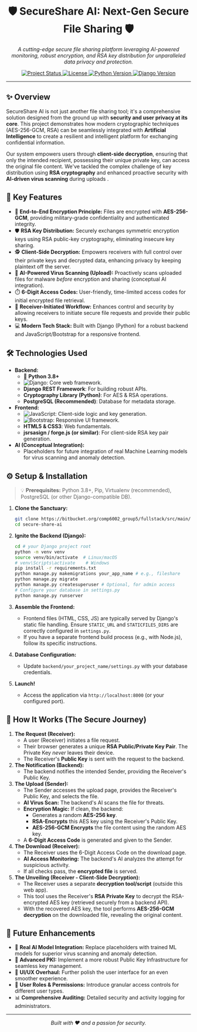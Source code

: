 <h1 align="center">🛡️ SecureShare AI: Next-Gen Secure File Sharing 🛡️</h1>

<p align="center">
  <i>A cutting-edge secure file sharing platform leveraging AI-powered monitoring, robust encryption, and RSA key distribution for unparalleled data privacy and protection.</i>
</p>

<p align="center">
  <a href="LINK_TO_YOUR_PROJECT_STATUS_BADGE_OR_REMOVE">
    <img src="https://img.shields.io/badge/Status-Prototype%20Complete-brightgreen" alt="Project Status"/>
  </a>
  <a href="LICENSE_FILE_PATH_OR_REMOVE">
    <img src="https://img.shields.io/badge/License-MIT-blue.svg" alt="License"/>
  </a>
  <a href="LINK_TO_PYTHON_VERSION_BADGE_OR_REMOVE">
    <img src="https://img.shields.io/badge/Python-3.8%2B-blue.svg" alt="Python Version"/>
  </a>
  <a href="LINK_TO_DJANGO_VERSION_BADGE_OR_REMOVE">
    <img src="https://img.shields.io/badge/Django-3.2%2B-green.svg" alt="Django Version"/>
  </a>
</p>

---

## ✨ Overview

SecureShare AI is not just another file sharing tool; it's a comprehensive solution designed from the ground up with **security and user privacy at its core**. This project demonstrates how modern cryptographic techniques (AES-256-GCM, RSA) can be seamlessly integrated with **Artificial Intelligence** to create a resilient and intelligent platform for exchanging confidential information.

Our system empowers users through **client-side decryption**, ensuring that only the intended recipient, possessing their unique private key, can access the original file content. We've tackled the complex challenge of key distribution using **RSA cryptography** and enhanced proactive security with **AI-driven virus scanning** during uploads .

## 🚀 Key Features

*   🔑 **End-to-End Encryption Principle:** Files are encrypted with **AES-256-GCM**, providing military-grade confidentiality and authenticated integrity.
*   🛡️ **RSA Key Distribution:** Securely exchanges symmetric encryption keys using RSA public-key cryptography, eliminating insecure key sharing.
*   🕵️ **Client-Side Decryption:** Empowers receivers with full control over their private keys and decrypted data, enhancing privacy by keeping plaintext off the server.
*   🦠 **AI-Powered Virus Scanning (Upload):** Proactively scans uploaded files for malware *before* encryption and sharing (conceptual AI integration).
*   ⏱️ **6-Digit Access Codes:** User-friendly, time-limited access codes for initial encrypted file retrieval.
*   🤝 **Receiver-Initiated Workflow:** Enhances control and security by allowing receivers to initiate secure file requests and provide their public keys.
*   💻 **Modern Tech Stack:** Built with Django (Python) for a robust backend and JavaScript/Bootstrap for a responsive frontend.

## 🛠️ Technologies Used

*   **Backend:**
    *   🐍 **Python 3.8+**
    *   <img src="https://img.shields.io/badge/Django-092E20?style=for-the-badge&logo=django&logoColor=white" alt="Django"/>: Core web framework.
    *   **Django REST Framework**: For building robust APIs.
    *   **Cryptography Library (Python)**: For AES & RSA operations.
    *   **PostgreSQL (Recommended)**: Database for metadata storage.
*   **Frontend:**
    *   <img src="https://img.shields.io/badge/JavaScript-F7DF1E?style=for-the-badge&logo=javascript&logoColor=black" alt="JavaScript"/>: Client-side logic and key generation.
    *   <img src="https://img.shields.io/badge/Bootstrap-563D7C?style=for-the-badge&logo=bootstrap&logoColor=white" alt="Bootstrap"/>: Responsive UI framework.
    *   **HTML5 & CSS3**: Web fundamentals.
    *   **jsrsasign / forge.js (or similar)**: For client-side RSA key pair generation.
*   **AI (Conceptual Integration):**
    *   Placeholders for future integration of real Machine Learning models for virus scanning and anomaly detection.

## ⚙️ Setup & Installation

> 💡 **Prerequisites:** Python 3.8+, Pip, Virtualenv (recommended), PostgreSQL (or other Django-compatible DB).

1.  **Clone the Sanctuary:**
    ```bash
    git clone https://bitbucket.org/comp6002_group5/fullstack/src/main/
    cd secure-share-ai
    ```

2.  **Ignite the Backend (Django):**
    ```bash
    cd # your Django project root
    python -m venv venv
    source venv/bin/activate  # Linux/macOS
    # venv\Scripts\activate    # Windows
    pip install -r requirements.txt
    python manage.py makemigrations your_app_name # e.g., fileshare
    python manage.py migrate
    python manage.py createsuperuser # Optional, for admin access
    # Configure your database in settings.py
    python manage.py runserver
    ```

3.  **Assemble the Frontend:**
    *   Frontend files (HTML, CSS, JS) are typically served by Django's static file handling. Ensure `STATIC_URL` and `STATICFILES_DIRS` are correctly configured in `settings.py`.
    *   If you have a separate frontend build process (e.g., with Node.js), follow its specific instructions.

4.  **Database Configuration:**
    *   Update `backend/your_project_name/settings.py` with your database credentials.

5.  **Launch!**
    *   Access the application via `http://localhost:8000` (or your configured port).

## 📖 How It Works (The Secure Journey)

1.  **The Request (Receiver):**
    *   A user (Receiver) initiates a file request.
    *   Their browser generates a unique **RSA Public/Private Key Pair**. The Private Key *never* leaves their device.
    *   The Receiver's **Public Key** is sent with the request to the backend.
2.  **The Notification (Backend):**
    *   The backend notifies the intended Sender, providing the Receiver's Public Key.
3.  **The Upload (Sender):**
    *   The Sender accesses the upload page, provides the Receiver's Public Key, and selects the file.
    *   **AI Virus Scan:** The backend's AI scans the file for threats.
    *   **Encryption Magic:** If clean, the backend:
        *   Generates a random **AES-256 key**.
        *   **RSA-Encrypts** this AES key using the Receiver's Public Key.
        *   **AES-256-GCM Encrypts** the file content using the random AES key.
    *   A **6-Digit Access Code** is generated and given to the Sender.
4.  **The Download (Receiver):**
    *   The Receiver uses the 6-Digit Access Code on the download page.
    *   **AI Access Monitoring:** The backend's AI analyzes the attempt for suspicious activity.
    *   If all checks pass, the **encrypted file** is served.
5.  **The Unveiling (Receiver - Client-Side Decryption):**
    *   The Receiver uses a separate **decryption tool/script** (outside this web app).
    *   This tool uses the Receiver's **RSA Private Key** to decrypt the RSA-encrypted AES key (retrieved securely from a backend API).
    *   With the recovered AES key, the tool performs **AES-256-GCM decryption** on the downloaded file, revealing the original content.

## 🔮 Future Enhancements

*   🚀 **Real AI Model Integration:** Replace placeholders with trained ML models for superior virus scanning and anomaly detection.
*   🔑 **Advanced PKI:** Implement a more robust Public Key Infrastructure for seamless key management.
*   🎨 **UI/UX Overhaul:** Further polish the user interface for an even smoother experience.
*   👥 **User Roles & Permissions:** Introduce granular access controls for different user types.
*   📊 **Comprehensive Auditing:** Detailed security and activity logging for administrators.


---

<p align="center">
  <i>Built with ❤️ and a passion for security.</i>
</p>
